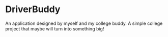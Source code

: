# DriverBuddy
An application designed by myself and my college buddy. A simple college project that maybe will turn into something big!
